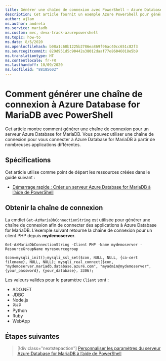 ```yaml
---
title: Générer une chaîne de connexion avec PowerShell – Azure Database for MariaDB
description: Cet article fournit un exemple Azure PowerShell pour générer une chaîne de connexion à Azure Database for MariaDB.
author: ajlam
ms.author: andrela
ms.service: mariadb
ms.custom: mvc, devx-track-azurepowershell
ms.topic: how-to
ms.date: 8/5/2020
ms.openlocfilehash: b08a1c60b1225b2786ea869f96ac40cc651c82f3
ms.sourcegitcommit: 829d951d5c90442a38012daaf77e86046018e5b9
ms.translationtype: HT
ms.contentlocale: fr-FR
ms.lasthandoff: 10/09/2020
ms.locfileid: "88185602"
---
```

# <a name="how-to-generate-an-azure-database-for-mariadb-connection-string-with-powershell"></a>Comment générer une chaîne de connexion à Azure Database for MariaDB avec PowerShell

Cet article montre comment générer une chaîne de connexion pour un serveur Azure Database for MariaDB. Vous pouvez utiliser une chaîne de connexion pour vous connecter à Azure Database for MariaDB à partir de nombreuses applications différentes.

## <a name="requirements"></a>Spécifications

Cet article utilise comme point de départ les ressources créées dans le guide suivant :

* [Démarrage rapide : Créer un serveur Azure Database for MariaDB à l’aide de PowerShell](quickstart-create-mariadb-server-database-using-azure-powershell.md)

## <a name="get-the-connection-string"></a>Obtenir la chaîne de connexion

La cmdlet `Get-AzMariaDbConnectionString` est utilisée pour générer une chaîne de connexion afin de connecter des applications à Azure Database for MariaDB. L’exemple suivant retourne la chaîne de connexion pour un client PHP depuis **mydemoserver**.

```azurepowershell-interactive
Get-AzMariaDbConnectionString -Client PHP -Name mydemoserver -ResourceGroupName myresourcegroup
```

```Output
$con=mysqli_init();mysqli_ssl_set($con, NULL, NULL, {ca-cert filename}, NULL, NULL); mysqli_real_connect($con, "mydemoserver.mariadb.database.azure.com", "myadmin@mydemoserver", {your_password}, {your_database}, 3306);
```

Les valeurs valides pour le paramètre `Client` sont :

* ADO&#46;NET
* JDBC
* Node.js
* PHP
* Python
* Ruby
* WebApp

## <a name="next-steps"></a>Étapes suivantes

> [!div class="nextstepaction"]
> [Personnaliser les paramètres du serveur Azure Database for MariaDB à l’aide de PowerShell](howto-configure-server-parameters-using-powershell.md)
